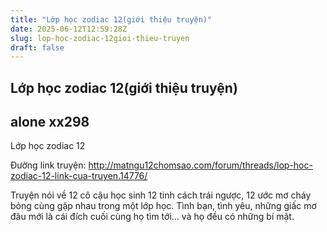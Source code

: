 ```yaml
---
title: "Lớp học zodiac 12(giới thiệu truyện)"
date: 2025-06-12T12:59:28Z
slug: lop-hoc-zodiac-12gioi-thieu-truyen
draft: false
---
```


## Lớp học zodiac 12(giới thiệu truyện)

## alone xx298

Lớp học zodiac 12​ 
 
Đường link truyện: http://matngu12chomsao.com/forum/threads/lop-hoc-zodiac-12-link-cua-truyen.14776/
 
 
 
Truyện nói về 12 cô cậu học sinh 12 tinh cách trái ngược, 12 ước mơ cháy bỏng cùng gặp nhau trong một lớp học. Tình bạn, tình yêu, những giấc mơ đâu mới là cái đích cuối cùng họ tìm tới… và họ đều có những bí mật.